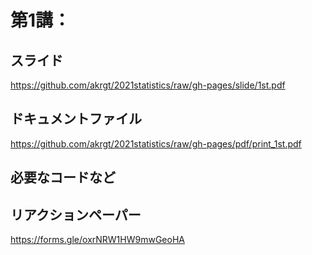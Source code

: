 # 第1講：





## スライド

https://github.com/akrgt/2021statistics/raw/gh-pages/slide/1st.pdf



## ドキュメントファイル

https://github.com/akrgt/2021statistics/raw/gh-pages/pdf/print_1st.pdf



## 必要なコードなど







## リアクションペーパー

https://forms.gle/oxrNRW1HW9mwGeoHA



